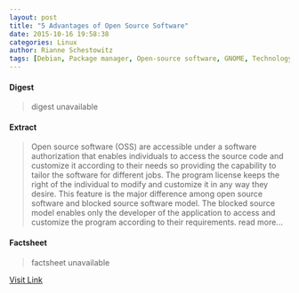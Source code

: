 ```yaml
---
layout: post
title: "5 Advantages of Open Source Software"
date: 2015-10-16 19:58:38
categories: Linux
author: Rianne Schestowitz
tags: [Debian, Package manager, Open-source software, GNOME, Technology, Computing, Software, System software, Computer engineering, Digital media, Digital technology]
---
```



#### Digest
>digest unavailable

#### Extract
>Open source software (OSS) are accessible under a software authorization that enables individuals to access the source code and customize it according to their needs so providing the capability to tailor the software for different jobs. The program license keeps the right of the individual to modify and customize it in any way they desire. This feature is the major difference among open source software and blocked source software model. The blocked source model enables only the developer of the application to access and customize the program according to their requirements. read more...

#### Factsheet
>factsheet unavailable

[Visit Link](http://www.tuxmachines.org/node/81161)


